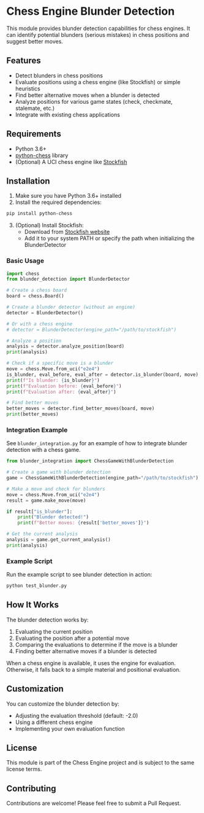 # Chess Engine Blunder Detection

This module provides blunder detection capabilities for chess engines. It can identify potential blunders (serious mistakes) in chess positions and suggest better moves.

## Features

- Detect blunders in chess positions
- Evaluate positions using a chess engine (like Stockfish) or simple heuristics
- Find better alternative moves when a blunder is detected
- Analyze positions for various game states (check, checkmate, stalemate, etc.)
- Integrate with existing chess applications

## Requirements

- Python 3.6+
- [python-chess](https://python-chess.readthedocs.io/) library
- (Optional) A UCI chess engine like [Stockfish](https://stockfishchess.org/download/)

## Installation

1. Make sure you have Python 3.6+ installed
2. Install the required dependencies:

```bash
pip install python-chess
```

3. (Optional) Install Stockfish:
   - Download from [Stockfish website](https://stockfishchess.org/download/)
   - Add it to your system PATH or specify the path when initializing the BlunderDetector


### Basic Usage

```python
import chess
from blunder_detection import BlunderDetector

# Create a chess board
board = chess.Board()

# Create a blunder detector (without an engine)
detector = BlunderDetector()

# Or with a chess engine
# detector = BlunderDetector(engine_path="/path/to/stockfish")

# Analyze a position
analysis = detector.analyze_position(board)
print(analysis)

# Check if a specific move is a blunder
move = chess.Move.from_uci("e2e4")
is_blunder, eval_before, eval_after = detector.is_blunder(board, move)
print(f"Is blunder: {is_blunder}")
print(f"Evaluation before: {eval_before}")
print(f"Evaluation after: {eval_after}")

# Find better moves
better_moves = detector.find_better_moves(board, move)
print(better_moves)
```

### Integration Example

See `blunder_integration.py` for an example of how to integrate blunder detection with a chess game.

```python
from blunder_integration import ChessGameWithBlunderDetection

# Create a game with blunder detection
game = ChessGameWithBlunderDetection(engine_path="/path/to/stockfish")

# Make a move and check for blunders
move = chess.Move.from_uci("e2e4")
result = game.make_move(move)

if result["is_blunder"]:
    print("Blunder detected!")
    print(f"Better moves: {result['better_moves']}")

# Get the current analysis
analysis = game.get_current_analysis()
print(analysis)
```

### Example Script

Run the example script to see blunder detection in action:

```bash
python test_blunder.py
```

## How It Works

The blunder detection works by:

1. Evaluating the current position
2. Evaluating the position after a potential move
3. Comparing the evaluations to determine if the move is a blunder
4. Finding better alternative moves if a blunder is detected

When a chess engine is available, it uses the engine for evaluation. Otherwise, it falls back to a simple material and positional evaluation.

## Customization

You can customize the blunder detection by:

- Adjusting the evaluation threshold (default: -2.0)
- Using a different chess engine
- Implementing your own evaluation function

## License

This module is part of the Chess Engine project and is subject to the same license terms.

## Contributing

Contributions are welcome! Please feel free to submit a Pull Request. 